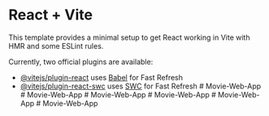 # React + Vite

This template provides a minimal setup to get React working in Vite with HMR and some ESLint rules.

Currently, two official plugins are available:

- [@vitejs/plugin-react](https://github.com/vitejs/vite-plugin-react/blob/main/packages/plugin-react/README.md) uses [Babel](https://babeljs.io/) for Fast Refresh
- [@vitejs/plugin-react-swc](https://github.com/vitejs/vite-plugin-react-swc) uses [SWC](https://swc.rs/) for Fast Refresh
#   M o v i e - W e b - A p p  
 #   M o v i e - W e b - A p p  
 #   M o v i e - W e b - A p p  
 #   M o v i e - W e b - A p p  
 #   M o v i e - W e b - A p p  
 #   M o v i e - W e b - A p p  
 